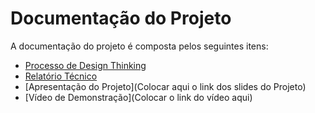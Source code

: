 # Documentação do Projeto

A documentação do projeto é composta pelos seguintes itens: 
 - [Processo de Design Thinking](https://miro.com/app/board/uXjVNjO3GYA=/)
 - [Relatório Técnico](https://drive.google.com/drive/folders/1mS30r-FUSoIeCa-2xbO0jKg0D9bvHPX1?usp=sharing)
 - [Apresentação do Projeto](Colocar aqui o link dos slides do Projeto)
 - [Vídeo de Demonstração](Colocar o link do vídeo aqui)

